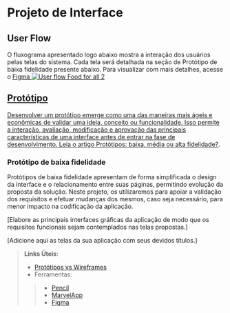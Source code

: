 
# Projeto de Interface

## User Flow

O fluxograma apresentado logo abaixo mostra a interação dos usuários pelas telas do sistema. Cada tela será detalhada na seção de Protótipo de baixa fidelidade presente abaixo. Para visualizar com mais detalhes, acesse o 
<a href="https://www.figma.com/file/KWezyqYortbK9S1cvFNpDj/Welcome-to-FigJam?type=whiteboard&node-id=0-1&t=B6ku2UXZTKvuTssy-0"> Figma
![User flow Food for all 2](https://github.com/ICEI-PUC-Minas-PMV-ADS/pmv-ads-2024-1-e1-proj-web-t7-projeto-ong/assets/163361061/0083316f-6372-481d-bfd0-ea52bd32573c)








## Protótipo

Desenvolver um protótipo emerge como uma das maneiras mais ágeis e econômicas de validar uma ideia, conceito ou funcionalidade. Isso permite a interação, avaliação, modificação e aprovação das principais características de uma interface antes de entrar na fase de desenvolvimento. Leia o artigo [Protótipos: baixa, média ou alta fidelidade?](https://medium.com/ladies-that-ux-br/prot%C3%B3tipos-baixa-m%C3%A9dia-ou-alta-fidelidade-71d897559135).

### Protótipo de baixa fidelidade

Protótipos de baixa fidelidade apresentam de forma simplificada o design da interface e o relacionamento entre suas páginas, permitindo evolução da proposta da solução. Neste projeto, os utilizaremos para apoiar a validação dos requisitos e efetuar mudanças dos mesmos, caso seja necessário, para menor impacto na codificação da aplicação.

[Elabore as principais interfaces gráficas da aplicação de modo que os requisitos funcionais sejam contemplados nas telas propostas.]

[Adicione aqui as telas da sua aplicação com seus devidos títulos.] 
 
> **Links Úteis**:
> - [Protótipos vs Wireframes](https://www.nngroup.com/videos/prototypes-vs-wireframes-ux-projects/)
>- Ferramentas:
>> - [Pencil](https://pencil.evolus.vn/)
>> - [MarvelApp](https://marvelapp.com/)
>> - [Figma](https://www.figma.com/)



